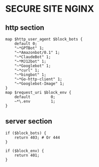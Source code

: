 # SECURE SITE NGINX

## http section

```
map $http_user_agent $block_bots {
    default 0;
    "~*GPTBot" 1;
    "~*Amazonbot/0.1" 1;
    "~*ClaudeBot" 1;
    "~*MJ12bot" 1;
    "~*Googlebot" 1;
    "~*curl" 1;
    "~*bingbot" 1;
    "~*Go-http-client" 1;
    "~*Googlebot-Image" 1;
}
map $request_uri $block_env {
    default         0;
    ~*\.env         1;
}
```

## server section

```
if ($block_bots) {
    return 403; # Or 444
}

if ($block_env) {
    return 401;
}
```


